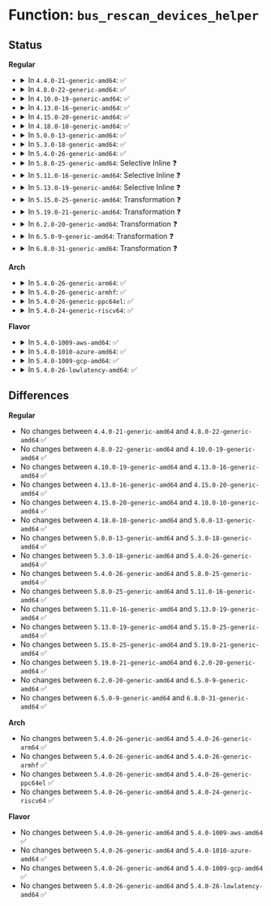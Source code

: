 # Function: <code>bus_rescan_devices_helper</code>

## Status
<b>Regular</b>
<ul>
<li>
<details>
<summary>In <code>4.4.0-21-generic-amd64</code>: ✅</summary>

```c
int bus_rescan_devices_helper(struct device * dev, void * data)
```

```json
{
  "name": "bus_rescan_devices_helper",
  "collision_type": "Unique Static",
  "inline_type": "No",
  "funcs": [
    {
      "addr": 18446744071584392128,
      "name": "bus_rescan_devices_helper",
      "external": false,
      "loc": "drivers/base/bus.c:773",
      "file": "drivers/base/bus.c",
      "inline": "seen, unknown",
      "caller_inline": [],
      "caller_func": [
        "drivers/base/bus.c:device_reprobe",
        "drivers/base/bus.c:store_drivers_probe"
      ]
    }
  ],
  "symbols": [
    {
      "addr": 18446744071584392128,
      "name": "bus_rescan_devices_helper",
      "section": ".text",
      "bind": "STB_LOCAL",
      "size": 90
    }
  ]
}
```
</details>
</li>
<li>
<details>
<summary>In <code>4.8.0-22-generic-amd64</code>: ✅</summary>

```c
int bus_rescan_devices_helper(struct device * dev, void * data)
```

```json
{
  "name": "bus_rescan_devices_helper",
  "collision_type": "Unique Static",
  "inline_type": "No",
  "funcs": [
    {
      "addr": 18446744071584727040,
      "name": "bus_rescan_devices_helper",
      "external": false,
      "loc": "drivers/base/bus.c:772",
      "file": "drivers/base/bus.c",
      "inline": "seen, unknown",
      "caller_inline": [],
      "caller_func": [
        "drivers/base/bus.c:device_reprobe",
        "drivers/base/bus.c:store_drivers_probe"
      ]
    }
  ],
  "symbols": [
    {
      "addr": 18446744071584727040,
      "name": "bus_rescan_devices_helper",
      "section": ".text",
      "bind": "STB_LOCAL",
      "size": 90
    }
  ]
}
```
</details>
</li>
<li>
<details>
<summary>In <code>4.10.0-19-generic-amd64</code>: ✅</summary>

```c
int bus_rescan_devices_helper(struct device * dev, void * data)
```

```json
{
  "name": "bus_rescan_devices_helper",
  "collision_type": "Unique Static",
  "inline_type": "No",
  "funcs": [
    {
      "addr": 18446744071584916832,
      "name": "bus_rescan_devices_helper",
      "external": false,
      "loc": "drivers/base/bus.c:772",
      "file": "drivers/base/bus.c",
      "inline": "seen, unknown",
      "caller_inline": [],
      "caller_func": [
        "drivers/base/bus.c:device_reprobe",
        "drivers/base/bus.c:store_drivers_probe"
      ]
    }
  ],
  "symbols": [
    {
      "addr": 18446744071584916832,
      "name": "bus_rescan_devices_helper",
      "section": ".text",
      "bind": "STB_LOCAL",
      "size": 90
    }
  ]
}
```
</details>
</li>
<li>
<details>
<summary>In <code>4.13.0-16-generic-amd64</code>: ✅</summary>

```c
int bus_rescan_devices_helper(struct device * dev, void * data)
```

```json
{
  "name": "bus_rescan_devices_helper",
  "collision_type": "Unique Static",
  "inline_type": "No",
  "funcs": [
    {
      "addr": 18446744071585002016,
      "name": "bus_rescan_devices_helper",
      "external": false,
      "loc": "drivers/base/bus.c:734",
      "file": "drivers/base/bus.c",
      "inline": "seen, unknown",
      "caller_inline": [],
      "caller_func": [
        "drivers/base/bus.c:device_reprobe",
        "drivers/base/bus.c:store_drivers_probe"
      ]
    }
  ],
  "symbols": [
    {
      "addr": 18446744071585002016,
      "name": "bus_rescan_devices_helper",
      "section": ".text",
      "bind": "STB_LOCAL",
      "size": 91
    }
  ]
}
```
</details>
</li>
<li>
<details>
<summary>In <code>4.15.0-20-generic-amd64</code>: ✅</summary>

```c
int bus_rescan_devices_helper(struct device * dev, void * data)
```

```json
{
  "name": "bus_rescan_devices_helper",
  "collision_type": "Unique Static",
  "inline_type": "No",
  "funcs": [
    {
      "addr": 18446744071585423952,
      "name": "bus_rescan_devices_helper",
      "external": false,
      "loc": "drivers/base/bus.c:734",
      "file": "drivers/base/bus.c",
      "inline": "seen, unknown",
      "caller_inline": [],
      "caller_func": [
        "drivers/base/bus.c:device_reprobe",
        "drivers/base/bus.c:store_drivers_probe"
      ]
    }
  ],
  "symbols": [
    {
      "addr": 18446744071585423952,
      "name": "bus_rescan_devices_helper",
      "section": ".text",
      "bind": "STB_LOCAL",
      "size": 91
    }
  ]
}
```
</details>
</li>
<li>
<details>
<summary>In <code>4.18.0-10-generic-amd64</code>: ✅</summary>

```c
int bus_rescan_devices_helper(struct device * dev, void * data)
```

```json
{
  "name": "bus_rescan_devices_helper",
  "collision_type": "Unique Static",
  "inline_type": "No",
  "funcs": [
    {
      "addr": 18446744071585666752,
      "name": "bus_rescan_devices_helper",
      "external": false,
      "loc": "drivers/base/bus.c:732",
      "file": "drivers/base/bus.c",
      "inline": "seen, unknown",
      "caller_inline": [],
      "caller_func": [
        "drivers/base/bus.c:device_reprobe",
        "drivers/base/bus.c:device_reprobe",
        "drivers/base/bus.c:store_drivers_probe"
      ]
    }
  ],
  "symbols": [
    {
      "addr": 18446744071585666752,
      "name": "bus_rescan_devices_helper",
      "section": ".text",
      "bind": "STB_LOCAL",
      "size": 131
    }
  ]
}
```
</details>
</li>
<li>
<details>
<summary>In <code>5.0.0-13-generic-amd64</code>: ✅</summary>

```c
int bus_rescan_devices_helper(struct device * dev, void * data)
```

```json
{
  "name": "bus_rescan_devices_helper",
  "collision_type": "Unique Static",
  "inline_type": "No",
  "funcs": [
    {
      "addr": 18446744071585796448,
      "name": "bus_rescan_devices_helper",
      "external": false,
      "loc": "drivers/base/bus.c:737",
      "file": "drivers/base/bus.c",
      "inline": "seen, unknown",
      "caller_inline": [],
      "caller_func": [
        "drivers/base/bus.c:device_reprobe",
        "drivers/base/bus.c:device_reprobe",
        "drivers/base/bus.c:store_drivers_probe"
      ]
    }
  ],
  "symbols": [
    {
      "addr": 18446744071585796448,
      "name": "bus_rescan_devices_helper",
      "section": ".text",
      "bind": "STB_LOCAL",
      "size": 131
    }
  ]
}
```
</details>
</li>
<li>
<details>
<summary>In <code>5.3.0-18-generic-amd64</code>: ✅</summary>

```c
int bus_rescan_devices_helper(struct device * dev, void * data)
```

```json
{
  "name": "bus_rescan_devices_helper",
  "collision_type": "Unique Static",
  "inline_type": "No",
  "funcs": [
    {
      "addr": 18446744071586029472,
      "name": "bus_rescan_devices_helper",
      "external": false,
      "loc": "drivers/base/bus.c:709",
      "file": "drivers/base/bus.c",
      "inline": "seen, unknown",
      "caller_inline": [],
      "caller_func": [
        "drivers/base/bus.c:device_reprobe",
        "drivers/base/bus.c:drivers_probe_store"
      ]
    }
  ],
  "symbols": [
    {
      "addr": 18446744071586029472,
      "name": "bus_rescan_devices_helper",
      "section": ".text",
      "bind": "STB_LOCAL",
      "size": 124
    }
  ]
}
```
</details>
</li>
<li>
<details>
<summary>In <code>5.4.0-26-generic-amd64</code>: ✅</summary>

```c
int bus_rescan_devices_helper(struct device * dev, void * data)
```

```json
{
  "name": "bus_rescan_devices_helper",
  "collision_type": "Unique Static",
  "inline_type": "No",
  "funcs": [
    {
      "addr": 18446744071586176848,
      "name": "bus_rescan_devices_helper",
      "external": false,
      "loc": "drivers/base/bus.c:685",
      "file": "drivers/base/bus.c",
      "inline": "seen, unknown",
      "caller_inline": [],
      "caller_func": [
        "drivers/base/bus.c:device_reprobe",
        "drivers/base/bus.c:drivers_probe_store"
      ]
    }
  ],
  "symbols": [
    {
      "addr": 18446744071586176848,
      "name": "bus_rescan_devices_helper",
      "section": ".text",
      "bind": "STB_LOCAL",
      "size": 124
    }
  ]
}
```
</details>
</li>
<li>
<details>
<summary>In <code>5.8.0-25-generic-amd64</code>: Selective Inline ❓</summary>

```c
int bus_rescan_devices_helper(struct device * dev, void * data)
```

```json
{
  "name": "bus_rescan_devices_helper",
  "collision_type": "Unique Static",
  "inline_type": "Selective",
  "funcs": [
    {
      "addr": 18446744071586937597,
      "name": "bus_rescan_devices_helper",
      "external": false,
      "loc": "drivers/base/bus.c:686",
      "file": "drivers/base/bus.c",
      "inline": "not declared, inlined",
      "caller_inline": [
        "drivers/base/bus.c:device_reprobe"
      ],
      "caller_func": [
        "drivers/base/bus.c:bus_rescan_devices",
        "drivers/base/bus.c:drivers_probe_store"
      ]
    }
  ],
  "symbols": [
    {
      "addr": 18446744071586935680,
      "name": "bus_rescan_devices_helper",
      "section": ".text",
      "bind": "STB_LOCAL",
      "size": 123
    }
  ]
}
```
</details>
</li>
<li>
<details>
<summary>In <code>5.11.0-16-generic-amd64</code>: Selective Inline ❓</summary>

```c
int bus_rescan_devices_helper(struct device * dev, void * data)
```

```json
{
  "name": "bus_rescan_devices_helper",
  "collision_type": "Unique Static",
  "inline_type": "Selective",
  "funcs": [
    {
      "addr": 18446744071587022877,
      "name": "bus_rescan_devices_helper",
      "external": false,
      "loc": "drivers/base/bus.c:686",
      "file": "drivers/base/bus.c",
      "inline": "not declared, inlined",
      "caller_inline": [
        "drivers/base/bus.c:device_reprobe"
      ],
      "caller_func": [
        "drivers/base/bus.c:bus_rescan_devices",
        "drivers/base/bus.c:drivers_probe_store"
      ]
    }
  ],
  "symbols": [
    {
      "addr": 18446744071587020976,
      "name": "bus_rescan_devices_helper",
      "section": ".text",
      "bind": "STB_LOCAL",
      "size": 123
    }
  ]
}
```
</details>
</li>
<li>
<details>
<summary>In <code>5.13.0-19-generic-amd64</code>: Selective Inline ❓</summary>

```c
int bus_rescan_devices_helper(struct device * dev, void * data)
```

```json
{
  "name": "bus_rescan_devices_helper",
  "collision_type": "Unique Static",
  "inline_type": "Selective",
  "funcs": [
    {
      "addr": 18446744071586906509,
      "name": "bus_rescan_devices_helper",
      "external": false,
      "loc": "drivers/base/bus.c:686",
      "file": "drivers/base/bus.c",
      "inline": "not declared, inlined",
      "caller_inline": [
        "drivers/base/bus.c:device_reprobe"
      ],
      "caller_func": [
        "drivers/base/bus.c:bus_rescan_devices",
        "drivers/base/bus.c:drivers_probe_store"
      ]
    }
  ],
  "symbols": [
    {
      "addr": 18446744071586904608,
      "name": "bus_rescan_devices_helper",
      "section": ".text",
      "bind": "STB_LOCAL",
      "size": 120
    }
  ]
}
```
</details>
</li>
<li>
<details>
<summary>In <code>5.15.0-25-generic-amd64</code>: Transformation ❓</summary>

```c
int bus_rescan_devices_helper(struct device * dev, void * data)
```

```json
{
  "name": "bus_rescan_devices_helper",
  "collision_type": "Unique Static",
  "inline_type": "No",
  "funcs": [
    {
      "addr": 0,
      "name": "bus_rescan_devices_helper",
      "external": false,
      "loc": "drivers/base/bus.c:682",
      "file": "drivers/base/bus.c",
      "inline": "seen, unknown",
      "caller_inline": [],
      "caller_func": [
        "drivers/base/bus.c:device_reprobe",
        "drivers/base/bus.c:bus_rescan_devices",
        "drivers/base/bus.c:drivers_probe_store"
      ]
    }
  ],
  "symbols": [
    {
      "addr": 18446744071587466480,
      "name": "bus_rescan_devices_helper",
      "section": ".text",
      "bind": "STB_LOCAL",
      "size": 171
    },
    {
      "addr": 18446744071592488190,
      "name": "bus_rescan_devices_helper.cold",
      "section": ".text",
      "bind": "STB_LOCAL",
      "size": 48
    }
  ]
}
```
</details>
</li>
<li>
<details>
<summary>In <code>5.19.0-21-generic-amd64</code>: Transformation ❓</summary>

```c
int bus_rescan_devices_helper(struct device * dev, void * data)
```

```json
{
  "name": "bus_rescan_devices_helper",
  "collision_type": "Unique Static",
  "inline_type": "No",
  "funcs": [
    {
      "addr": 0,
      "name": "bus_rescan_devices_helper",
      "external": false,
      "loc": "drivers/base/bus.c:684",
      "file": "drivers/base/bus.c",
      "inline": "seen, unknown",
      "caller_inline": [],
      "caller_func": [
        "drivers/base/bus.c:device_reprobe",
        "drivers/base/bus.c:bus_rescan_devices",
        "drivers/base/bus.c:drivers_probe_store"
      ]
    }
  ],
  "symbols": [
    {
      "addr": 18446744071588786736,
      "name": "bus_rescan_devices_helper",
      "section": ".text",
      "bind": "STB_LOCAL",
      "size": 173
    },
    {
      "addr": 18446744071594357829,
      "name": "bus_rescan_devices_helper.cold",
      "section": ".text",
      "bind": "STB_LOCAL",
      "size": 42
    }
  ]
}
```
</details>
</li>
<li>
<details>
<summary>In <code>6.2.0-20-generic-amd64</code>: Transformation ❓</summary>

```c
int bus_rescan_devices_helper(struct device * dev, void * data)
```

```json
{
  "name": "bus_rescan_devices_helper",
  "collision_type": "Unique Static",
  "inline_type": "No",
  "funcs": [
    {
      "addr": 0,
      "name": "bus_rescan_devices_helper",
      "external": false,
      "loc": "drivers/base/bus.c:684",
      "file": "drivers/base/bus.c",
      "inline": "seen, unknown",
      "caller_inline": [],
      "caller_func": [
        "drivers/base/bus.c:device_reprobe",
        "drivers/base/bus.c:bus_rescan_devices",
        "drivers/base/bus.c:drivers_probe_store"
      ]
    }
  ],
  "symbols": [
    {
      "addr": 18446744071590281856,
      "name": "bus_rescan_devices_helper",
      "section": ".text",
      "bind": "STB_LOCAL",
      "size": 173
    },
    {
      "addr": 18446744071596245937,
      "name": "bus_rescan_devices_helper.cold",
      "section": ".text",
      "bind": "STB_LOCAL",
      "size": 42
    }
  ]
}
```
</details>
</li>
<li>
<details>
<summary>In <code>6.5.0-9-generic-amd64</code>: Transformation ❓</summary>

```c
int bus_rescan_devices_helper(struct device * dev, void * data)
```

```json
{
  "name": "bus_rescan_devices_helper",
  "collision_type": "Unique Static",
  "inline_type": "No",
  "funcs": [
    {
      "addr": 0,
      "name": "bus_rescan_devices_helper",
      "external": false,
      "loc": "drivers/base/bus.c:749",
      "file": "drivers/base/bus.c",
      "inline": "seen, unknown",
      "caller_inline": [],
      "caller_func": [
        "drivers/base/bus.c:device_reprobe",
        "drivers/base/bus.c:bus_rescan_devices",
        "drivers/base/bus.c:drivers_probe_store"
      ]
    }
  ],
  "symbols": [
    {
      "addr": 18446744071590600208,
      "name": "bus_rescan_devices_helper",
      "section": ".text",
      "bind": "STB_LOCAL",
      "size": 191
    },
    {
      "addr": 18446744071596774365,
      "name": "bus_rescan_devices_helper.cold",
      "section": ".text",
      "bind": "STB_LOCAL",
      "size": 48
    }
  ]
}
```
</details>
</li>
<li>
<details>
<summary>In <code>6.8.0-31-generic-amd64</code>: Transformation ❓</summary>

```c
int bus_rescan_devices_helper(struct device * dev, void * data)
```

```json
{
  "name": "bus_rescan_devices_helper",
  "collision_type": "Unique Static",
  "inline_type": "No",
  "funcs": [
    {
      "addr": 0,
      "name": "bus_rescan_devices_helper",
      "external": false,
      "loc": "drivers/base/bus.c:749",
      "file": "drivers/base/bus.c",
      "inline": "seen, unknown",
      "caller_inline": [],
      "caller_func": [
        "drivers/base/bus.c:device_reprobe",
        "drivers/base/bus.c:bus_rescan_devices",
        "drivers/base/bus.c:drivers_probe_store"
      ]
    }
  ],
  "symbols": [
    {
      "addr": 18446744071590959152,
      "name": "bus_rescan_devices_helper",
      "section": ".text",
      "bind": "STB_LOCAL",
      "size": 191
    },
    {
      "addr": 18446744071597683616,
      "name": "bus_rescan_devices_helper.cold",
      "section": ".text",
      "bind": "STB_LOCAL",
      "size": 48
    }
  ]
}
```
</details>
</li>
</ul>
<b>Arch</b>
<ul>
<li>
<details>
<summary>In <code>5.4.0-26-generic-arm64</code>: ✅</summary>

```c
int bus_rescan_devices_helper(struct device * dev, void * data)
```

```json
{
  "name": "bus_rescan_devices_helper",
  "collision_type": "Unique Static",
  "inline_type": "No",
  "funcs": [
    {
      "addr": 18446603336498973776,
      "name": "bus_rescan_devices_helper",
      "external": false,
      "loc": "drivers/base/bus.c:685",
      "file": "drivers/base/bus.c",
      "inline": "seen, unknown",
      "caller_inline": [],
      "caller_func": [
        "drivers/base/bus.c:device_reprobe",
        "drivers/base/bus.c:drivers_probe_store"
      ]
    }
  ],
  "symbols": [
    {
      "addr": 18446603336498973776,
      "name": "bus_rescan_devices_helper",
      "section": ".text",
      "bind": "STB_LOCAL",
      "size": 144
    }
  ]
}
```
</details>
</li>
<li>
<details>
<summary>In <code>5.4.0-26-generic-armhf</code>: ✅</summary>

```c
int bus_rescan_devices_helper(struct device * dev, void * data)
```

```json
{
  "name": "bus_rescan_devices_helper",
  "collision_type": "Unique Static",
  "inline_type": "No",
  "funcs": [
    {
      "addr": 3231543212,
      "name": "bus_rescan_devices_helper",
      "external": false,
      "loc": "drivers/base/bus.c:685",
      "file": "drivers/base/bus.c",
      "inline": "seen, unknown",
      "caller_inline": [],
      "caller_func": [
        "drivers/base/bus.c:device_reprobe",
        "drivers/base/bus.c:drivers_probe_store"
      ]
    }
  ],
  "symbols": [
    {
      "addr": 3231543212,
      "name": "bus_rescan_devices_helper",
      "section": ".text",
      "bind": "STB_LOCAL",
      "size": 144
    }
  ]
}
```
</details>
</li>
<li>
<details>
<summary>In <code>5.4.0-26-generic-ppc64el</code>: ✅</summary>

```c
int bus_rescan_devices_helper(struct device * dev, void * data)
```

```json
{
  "name": "bus_rescan_devices_helper",
  "collision_type": "Unique Static",
  "inline_type": "No",
  "funcs": [
    {
      "addr": 13835058055292122544,
      "name": "bus_rescan_devices_helper",
      "external": false,
      "loc": "drivers/base/bus.c:685",
      "file": "drivers/base/bus.c",
      "inline": "seen, unknown",
      "caller_inline": [],
      "caller_func": [
        "drivers/base/bus.c:device_reprobe",
        "drivers/base/bus.c:drivers_probe_store"
      ]
    }
  ],
  "symbols": [
    {
      "addr": 13835058055292122544,
      "name": "bus_rescan_devices_helper",
      "section": ".text",
      "bind": "STB_LOCAL",
      "size": 268
    }
  ]
}
```
</details>
</li>
<li>
<details>
<summary>In <code>5.4.0-24-generic-riscv64</code>: ✅</summary>

```c
int bus_rescan_devices_helper(struct device * dev, void * data)
```

```json
{
  "name": "bus_rescan_devices_helper",
  "collision_type": "Unique Static",
  "inline_type": "No",
  "funcs": [
    {
      "addr": 18446743936276352586,
      "name": "bus_rescan_devices_helper",
      "external": false,
      "loc": "drivers/base/bus.c:685",
      "file": "drivers/base/bus.c",
      "inline": "seen, unknown",
      "caller_inline": [],
      "caller_func": [
        "drivers/base/bus.c:device_reprobe",
        "drivers/base/bus.c:drivers_probe_store"
      ]
    }
  ],
  "symbols": [
    {
      "addr": 18446743936276352586,
      "name": "bus_rescan_devices_helper",
      "section": ".text",
      "bind": "STB_LOCAL",
      "size": 128
    }
  ]
}
```
</details>
</li>
</ul>
<b>Flavor</b>
<ul>
<li>
<details>
<summary>In <code>5.4.0-1009-aws-amd64</code>: ✅</summary>

```c
int bus_rescan_devices_helper(struct device * dev, void * data)
```

```json
{
  "name": "bus_rescan_devices_helper",
  "collision_type": "Unique Static",
  "inline_type": "No",
  "funcs": [
    {
      "addr": 18446744071585937216,
      "name": "bus_rescan_devices_helper",
      "external": false,
      "loc": "drivers/base/bus.c:685",
      "file": "drivers/base/bus.c",
      "inline": "seen, unknown",
      "caller_inline": [],
      "caller_func": [
        "drivers/base/bus.c:device_reprobe",
        "drivers/base/bus.c:drivers_probe_store"
      ]
    }
  ],
  "symbols": [
    {
      "addr": 18446744071585937216,
      "name": "bus_rescan_devices_helper",
      "section": ".text",
      "bind": "STB_LOCAL",
      "size": 124
    }
  ]
}
```
</details>
</li>
<li>
<details>
<summary>In <code>5.4.0-1010-azure-amd64</code>: ✅</summary>

```c
int bus_rescan_devices_helper(struct device * dev, void * data)
```

```json
{
  "name": "bus_rescan_devices_helper",
  "collision_type": "Unique Static",
  "inline_type": "No",
  "funcs": [
    {
      "addr": 18446744071585786352,
      "name": "bus_rescan_devices_helper",
      "external": false,
      "loc": "drivers/base/bus.c:685",
      "file": "drivers/base/bus.c",
      "inline": "seen, unknown",
      "caller_inline": [],
      "caller_func": [
        "drivers/base/bus.c:device_reprobe",
        "drivers/base/bus.c:drivers_probe_store"
      ]
    }
  ],
  "symbols": [
    {
      "addr": 18446744071585786352,
      "name": "bus_rescan_devices_helper",
      "section": ".text",
      "bind": "STB_LOCAL",
      "size": 124
    }
  ]
}
```
</details>
</li>
<li>
<details>
<summary>In <code>5.4.0-1009-gcp-amd64</code>: ✅</summary>

```c
int bus_rescan_devices_helper(struct device * dev, void * data)
```

```json
{
  "name": "bus_rescan_devices_helper",
  "collision_type": "Unique Static",
  "inline_type": "No",
  "funcs": [
    {
      "addr": 18446744071586126864,
      "name": "bus_rescan_devices_helper",
      "external": false,
      "loc": "drivers/base/bus.c:685",
      "file": "drivers/base/bus.c",
      "inline": "seen, unknown",
      "caller_inline": [],
      "caller_func": [
        "drivers/base/bus.c:device_reprobe",
        "drivers/base/bus.c:drivers_probe_store"
      ]
    }
  ],
  "symbols": [
    {
      "addr": 18446744071586126864,
      "name": "bus_rescan_devices_helper",
      "section": ".text",
      "bind": "STB_LOCAL",
      "size": 124
    }
  ]
}
```
</details>
</li>
<li>
<details>
<summary>In <code>5.4.0-26-lowlatency-amd64</code>: ✅</summary>

```c
int bus_rescan_devices_helper(struct device * dev, void * data)
```

```json
{
  "name": "bus_rescan_devices_helper",
  "collision_type": "Unique Static",
  "inline_type": "No",
  "funcs": [
    {
      "addr": 18446744071586235472,
      "name": "bus_rescan_devices_helper",
      "external": false,
      "loc": "drivers/base/bus.c:685",
      "file": "drivers/base/bus.c",
      "inline": "seen, unknown",
      "caller_inline": [],
      "caller_func": [
        "drivers/base/bus.c:device_reprobe",
        "drivers/base/bus.c:drivers_probe_store"
      ]
    }
  ],
  "symbols": [
    {
      "addr": 18446744071586235472,
      "name": "bus_rescan_devices_helper",
      "section": ".text",
      "bind": "STB_LOCAL",
      "size": 124
    }
  ]
}
```
</details>
</li>
</ul>

## Differences
<b>Regular</b>
<ul>
<li>
No changes between <code>4.4.0-21-generic-amd64</code> and <code>4.8.0-22-generic-amd64</code> ✅
</li>
<li>
No changes between <code>4.8.0-22-generic-amd64</code> and <code>4.10.0-19-generic-amd64</code> ✅
</li>
<li>
No changes between <code>4.10.0-19-generic-amd64</code> and <code>4.13.0-16-generic-amd64</code> ✅
</li>
<li>
No changes between <code>4.13.0-16-generic-amd64</code> and <code>4.15.0-20-generic-amd64</code> ✅
</li>
<li>
No changes between <code>4.15.0-20-generic-amd64</code> and <code>4.18.0-10-generic-amd64</code> ✅
</li>
<li>
No changes between <code>4.18.0-10-generic-amd64</code> and <code>5.0.0-13-generic-amd64</code> ✅
</li>
<li>
No changes between <code>5.0.0-13-generic-amd64</code> and <code>5.3.0-18-generic-amd64</code> ✅
</li>
<li>
No changes between <code>5.3.0-18-generic-amd64</code> and <code>5.4.0-26-generic-amd64</code> ✅
</li>
<li>
No changes between <code>5.4.0-26-generic-amd64</code> and <code>5.8.0-25-generic-amd64</code> ✅
</li>
<li>
No changes between <code>5.8.0-25-generic-amd64</code> and <code>5.11.0-16-generic-amd64</code> ✅
</li>
<li>
No changes between <code>5.11.0-16-generic-amd64</code> and <code>5.13.0-19-generic-amd64</code> ✅
</li>
<li>
No changes between <code>5.13.0-19-generic-amd64</code> and <code>5.15.0-25-generic-amd64</code> ✅
</li>
<li>
No changes between <code>5.15.0-25-generic-amd64</code> and <code>5.19.0-21-generic-amd64</code> ✅
</li>
<li>
No changes between <code>5.19.0-21-generic-amd64</code> and <code>6.2.0-20-generic-amd64</code> ✅
</li>
<li>
No changes between <code>6.2.0-20-generic-amd64</code> and <code>6.5.0-9-generic-amd64</code> ✅
</li>
<li>
No changes between <code>6.5.0-9-generic-amd64</code> and <code>6.8.0-31-generic-amd64</code> ✅
</li>
</ul>
<b>Arch</b>
<ul>
<li>
No changes between <code>5.4.0-26-generic-amd64</code> and <code>5.4.0-26-generic-arm64</code> ✅
</li>
<li>
No changes between <code>5.4.0-26-generic-amd64</code> and <code>5.4.0-26-generic-armhf</code> ✅
</li>
<li>
No changes between <code>5.4.0-26-generic-amd64</code> and <code>5.4.0-26-generic-ppc64el</code> ✅
</li>
<li>
No changes between <code>5.4.0-26-generic-amd64</code> and <code>5.4.0-24-generic-riscv64</code> ✅
</li>
</ul>
<b>Flavor</b>
<ul>
<li>
No changes between <code>5.4.0-26-generic-amd64</code> and <code>5.4.0-1009-aws-amd64</code> ✅
</li>
<li>
No changes between <code>5.4.0-26-generic-amd64</code> and <code>5.4.0-1010-azure-amd64</code> ✅
</li>
<li>
No changes between <code>5.4.0-26-generic-amd64</code> and <code>5.4.0-1009-gcp-amd64</code> ✅
</li>
<li>
No changes between <code>5.4.0-26-generic-amd64</code> and <code>5.4.0-26-lowlatency-amd64</code> ✅
</li>
</ul>
